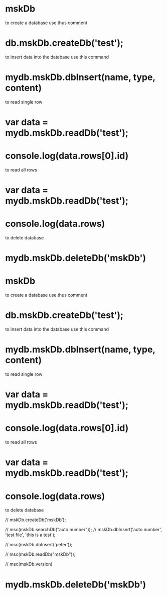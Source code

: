 # mskDb
to create a database use thus comment
# db.mskDb.createDb('test');

to insert data into the database use this command
# mydb.mskDb.dbInsert(name, type, content)

to read single row
# var data = mydb.mskDb.readDb('test');
# console.log(data.rows[0].id)

to read all rows
# var data = mydb.mskDb.readDb('test');
# console.log(data.rows)

to delete database
# mydb.mskDb.deleteDb('mskDb')


# mskDb
to create a database use thus comment
# db.mskDb.createDb('test');

to insert data into the database use this command
# mydb.mskDb.dbInsert(name, type, content)

to read single row
# var data = mydb.mskDb.readDb('test');
# console.log(data.rows[0].id)

to read all rows
# var data = mydb.mskDb.readDb('test');
# console.log(data.rows)

to delete database



// mskDb.createDb('mskDb');

// msc(mskDb.searchDb("auto number"));
// mskDb.dbInsert('auto number', 'test file', 'this is a test');

// msc(mskDb.dbInsert('peter'));

// msc(mskDb.readDb("mskDb"));

// msc(mskDb.version)
# mydb.mskDb.deleteDb('mskDb')
